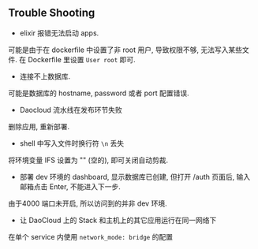 ## Trouble Shooting

- elixir 报错无法启动 apps.

可能是由于在 dockerfile 中设置了非 root 用户, 导致权限不够, 无法写入某些文件. 在 Dockerfile 里设置 `User root` 即可.

- 连接不上数据库.

可能是数据库的 hostname, password 或者 port 配置错误.

- Daocloud 流水线在发布环节失败

删除应用, 重新部署.

- shell 中写入文件时换行符 `\n` 丢失

将环境变量 IFS 设置为 "" (空的), 即可关闭自动剪裁.

- 部署 dev 环境的 dashboard, 显示数据库已创建, 但打开 /auth 页面后, 输入邮箱点击 Enter, 不能进入下一步.

由于4000 端口未开启, 所以访问到的并非 dev 环境.

- 让 DaoCloud 上的 Stack 和主机上的其它应用运行在同一网络下

在单个 service 内使用 `network_mode: bridge` 的配置
